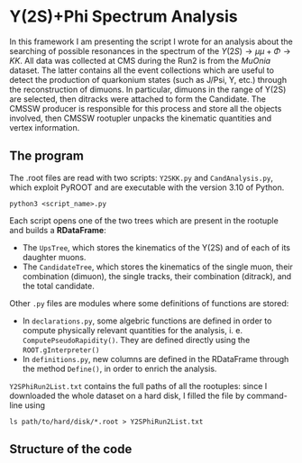 # Y(2S)+Phi Spectrum Analysis

In this framework I am presenting the script I wrote for an analysis about the searching of possible resonances in the spectrum of the $\Upsilon(2S) → \mu\mu + \Phi → KK$. 
All data was collected at CMS during the Run2 is from the _MuOnia_ dataset. 
The latter contains all the event collections which are useful to detect the production of quarkonium states (such as J/Psi, Y, etc.) through the reconstruction of dimuons. 
In particular, dimuons in the range of Y(2S) are selected, then ditracks were attached to form the Candidate. 
The CMSSW producer is responsible for this process and store all the objects involved, then CMSSW rootupler unpacks the kinematic quantities and vertex information. 

## The program

The .root files are read with two scripts: `Y2SKK.py` and `CandAnalysis.py`, which exploit PyROOT and are executable with the version 3.10 of Python.
```
python3 <script_name>.py
```
Each script opens one of the two trees which are present in the rootuple and builds a **RDataFrame**:

- The `UpsTree`, which stores the kinematics of the Y(2S) and of each of its daughter muons.
- The `CandidateTree`, which stores the kinematics of the single muon, their combination (dimuon), the single tracks, their combination (ditrack), and the total candidate. 

Other `.py` files are modules where some definitions of functions are stored:
- In `declarations.py`, some algebric functions are defined in order to compute physically relevant quantities for the analysis, i. e. `ComputePseudoRapidity()`. They are defined directly using the `ROOT.gInterpreter()`
- In `definitions.py`, new columns are defined in the RDataFrame through the method `Define()`, in order to enrich the analysis.

`Y2SPhiRun2List.txt` contains the full paths of all the rootuples: since I downloaded the whole dataset on a hard disk, I filled the file by command-line using
```
ls path/to/hard/disk/*.root > Y2SPhiRun2List.txt
```

## Structure of the code


